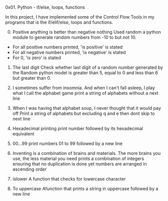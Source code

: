 0x01. Python - if/else, loops, functions

In this project, I have implemented some of the Control Flow Tools in my programs that is the if/elif/else, loops and functions.

0. Positive anything is better than negative nothing
	Used random a python module to generate random numbers from -10 to but not 10.
- For all positive numbers printed, 'is positive' is stated
- For all negative numbers printed, 'is negative' is stated
- For 0, 'is zero' is stated

1. The last digit
	Check whether last digit of a random number generated by the Random python model is greater than 5, equal to 0 and less than 6 but greater than 0.

2. I sometimes suffer from insomnia. And when I can't fall asleep, I play what I call the alphabet game
	print a string of alphabets without a next line

3. When I was having that alphabet soup, I never thought that it would pay off
	Print a string of alphabets but excluding q and e then dont skip to next line

4. Hexadecimal printing
	print number followed by its hexadecimal equivalent

5. 00...99
	print numbers 01 to 99 followed by a new line

6. Inventing is a combination of brains and materials. The more brains you use, the less material you need
	prints a combination of integers ensuring that no duplication is done yet numbers are arranged in ascending order

7. islower
	A function that checks for lowercase character

8. To uppercase
	Afunction that prints a string in uppercase followed by a new line

